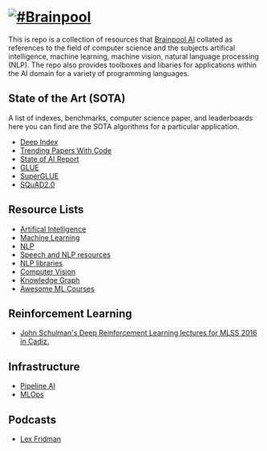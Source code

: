 # [![#Brainpool](https://brainpool.ai/assets/img/logos/logo.png)](https://brainpool.ai)

This is repo is a collection of resources that [Brainpool AI](https://brainpool.ai) collated as references to the field of computer science and the subjects artifical intelligence, machine learning, machine vision, natural language processing (NLP). The repo also provides toolboxes and libaries for applications within the AI domain for a variety of programming languages.

## State of the Art (SOTA)

A list of indexes, benchmarks, computer science paper, and leaderboards here you can find are the SOTA algorithms for a particular application.

* [Deep Index](https://deepindex.org/)
* [Trending Papers With Code](https://paperswithcode.com/)
* [State of AI Report](https://www.stateof.ai/)
* [GLUE](https://gluebenchmark.com/leaderboard)
* [SuperGLUE](https://super.gluebenchmark.com/leaderboard)
* [SQuAD2.0](https://rajpurkar.github.io/SQuAD-explorer/)

## Resource Lists

* [Artifical Intelligence](https://github.com/brainpool-ai/AI-Resources/blob/master/AI%20resources.md)
* [Machine Learning](https://github.com/brainpool-ai/AI-Resources/blob/master/Machine%20Learning%20Sources.md)
* [NLP](https://github.com/brainpool-ai/AI-Resources/blob/master/NLP.md)
* [Speech and NLP resources](https://github.com/brainpool-ai/AI-Resources/blob/master/Speech%20and%20NLP.md)
* [NLP libraries](https://github.com/brainpool-ai/AI-Resources/blob/master/NLP%20libraries.md)
* [Computer Vision](https://github.com/brainpool-ai/AI-Resources/blob/master/Computer%20Vision.md)
* [Knowledge Graph](https://github.com/totogo/awesome-knowledge-graph)
* [Awesome ML Courses](https://github.com/luspr/awesome-ml-courses)

## Reinforcement Learning

* [John Schulman's Deep Reinforcement Learning lectures for MLSS 2016 in Cadiz.](https://www.youtube.com/watch?v=aUrX-rP_ss4)

## Infrastructure

* [Pipeline AI](https://github.com/PipelineAI/pipeline)
* [MLOps](https://github.com/visenger/awesome-mlops)

## Podcasts

* [Lex Fridman](https://www.youtube.com/channel/UCSHZKyawb77ixDdsGog4iWA)
